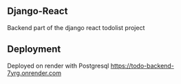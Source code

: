 ## Django-React

Backend part of the django react todolist project

## Deployment

Deployed on render with Postgresql
https://todo-backend-7yrg.onrender.com
